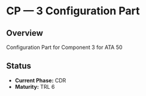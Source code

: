 # CP — 3 Configuration Part

## Overview
Configuration Part for Component 3 for ATA 50

## Status
- **Current Phase:** CDR
- **Maturity:** TRL 6
